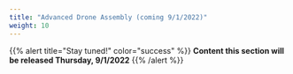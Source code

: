 ```yaml
---
title: "Advanced Drone Assembly (coming 9/1/2022)"
weight: 10
---
```


{{% alert title="Stay tuned!" color="success" %}}
**Content this section will be released Thursday, 9/1/2022**
{{% /alert %}}
